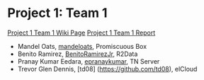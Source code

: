 Project 1: Team 1
=================
[Project 1 Team 1 Wiki Page](https://github.com/CourseReps/ECEN489-Spring2015/wiki/Project-1-Team-1)
[Project 1 Team 1 Report](https://github.com/CourseReps/ECEN489-Spring2015/wiki/Project-1-Team-1-Report)  

* Mandel Oats, [mandeloats](https://github.com/mandeloats), Promiscuous Box
* Benito Ramirez, [BenitoRamirezJr](https://github.com/BenitoRamirezJr), R2Data
* Pranay Kumar Eedara, [epranaykumar](https://github.com/epranaykumar), TN Server
* Trevor Glen Dennis, [td08] (https://github.com/td08), elCloud

